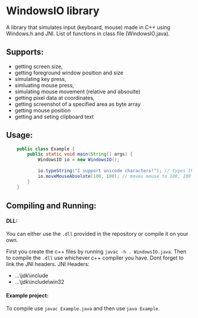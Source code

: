 # WindowsIO library

A library that simulates input (keyboard, mouse) made in C++ using Windows.h and JNI.
List of functions in class file (WindowsIO.java).

## Supports:
 - getting screen size,
 - getting foreground window position and size
 - simulating key press,
 - simluating mouse press,
 - simulating mouse movement (relative and absoulte)
 - getting pixel data at coordinates,
 - getting screenshot of a specified area as byte array
 - getting mouse position
 - getting and seting clipboard text

## Usage:
```java
    public class Example {
        public static void main(String[] args) {
            WindowsIO io = new WindowsIO();
            
            io.typeString("I support unicode characters!"); // types the string to the focused input
            io.moveMouseAbsolute(100, 100); // moves mouse to 100, 100 on the main monitor
        }   
    }
```

## Compiling and Running:
#### DLL:
You can either use the `.dll` provided in the repository or compile it on your own.

First you create the c++ files by running `javac -h . WindowsIO.java`.
Then to compile the `.dll` use whichever c++ compiler you have. Dont forget to link the JNI headers.
JNI Headers:
 - ...\jdk<version>\include
 - ...\jdk<version>\include\win32

#### Example project:
To compile use `javac Example.java` and then use `java Example`.
